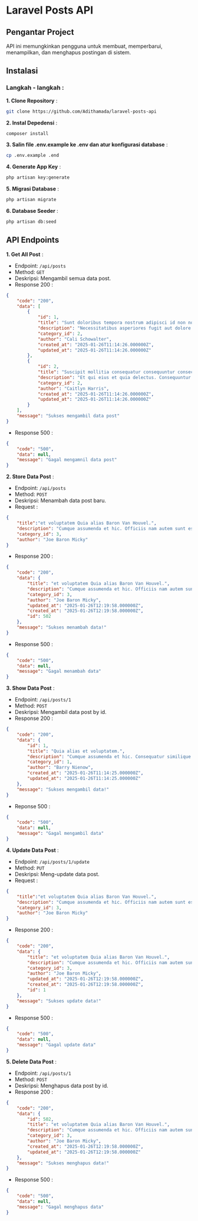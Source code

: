 # Laravel Posts API
## Pengantar Project
API ini memungkinkan pengguna untuk membuat, memperbarui, menampilkan, dan menghapus postingan di sistem.
## Instalasi
### Langkah - langkah :
**1. Clone Repository** :
```bash
git clone https://github.com/Adithamada/laravel-posts-api
```
**2. Instal Depedensi** :
```bash
composer install
```
**3. Salin file .env.example ke .env dan atur konfigurasi database** :
```bash
cp .env.example .end
```
**4. Generate App Key** :
```bash
php artisan key:generate
```
**5. Migrasi Database** :
```bash
php artisan migrate
```
**6. Database Seeder** :
```bash
php artisan db:seed
```
## API Endpoints
**1. Get All Post** :
- Endpoint: `/api/posts`
- Method: `GET`
- Deskripsi: Mengambil semua data post.
- Response 200 :
```json
{
    "code": "200",
    "data": [
        {
            "id": 1,
            "title": "Sunt doloribus tempora nostrum adipisci id non nostrum.",
            "description": "Necessitatibus asperiores fugit aut dolore aut repudiandae. Aut ipsa nostrum quam quos sunt quos corporis. Numquam beatae aut eum non vel. Est quod ullam tenetur ratione voluptates optio.",
            "category_id": 2,
            "author": "Cali Schowalter",
            "created_at": "2025-01-26T11:14:26.000000Z",
            "updated_at": "2025-01-26T11:14:26.000000Z"
        },
        {
            "id": 2,
            "title": "Suscipit mollitia consequatur consequuntur consectetur non et.",
            "description": "Et qui eius et quia delectus. Consequuntur perferendis nihil laborum veniam recusandae.",
            "category_id": 2,
            "author": "Caitlyn Harris",
            "created_at": "2025-01-26T11:14:26.000000Z",
            "updated_at": "2025-01-26T11:14:26.000000Z"
        }
    ],
    "message": "Sukses mengambil data post"
}
```
- Response 500 :
```json
{
    "code": "500",
    "data": null,
    "message": "Gagal mengamnil data post"
}
```
**2. Store Data Post** :
- Endpoint: `/api/posts`
- Method: `POST`
- Deskripsi: Menambah data post baru.
- Request :
```json
{
    "title":"et voluptatem Quia alias Baron Van Houvel.",
    "description": "Cumque assumenda et hic. Officiis nam autem sunt est consequatur et cupiditate quae. lorem dolor topan",
    "category_id": 3,
    "author": "Joe Baron Micky"
}
```
- Response 200 :
```json
{
    "code": "200",
    "data": {
        "title": "et voluptatem Quia alias Baron Van Houvel.",
        "description": "Cumque assumenda et hic. Officiis nam autem sunt est consequatur et cupiditate quae. lorem dolor topan",
        "category_id": 3,
        "author": "Joe Baron Micky",
        "updated_at": "2025-01-26T12:19:58.000000Z",
        "created_at": "2025-01-26T12:19:58.000000Z",
        "id": 502
    },
    "message": "Sukses menambah data!"
}
```
- Response 500 :
```json
{
    "code": "500",
    "data": null,
    "message": "Gagal menambah data"
}
```
**3. Show Data Post** :
- Endpoint: `/api/posts/1`
- Method: `POST`
- Deskripsi: Mengambil data post by id.
- Response 200 :
```json
{
    "code": "200",
    "data": {
        "id": 1,
        "title": "Quia alias et voluptatem.",
        "description": "Cumque assumenda et hic. Consequatur similique accusantium quae eos dolore modi voluptate. Voluptatem et voluptatem in ut cumque adipisci enim. Officiis nam autem sunt est consequatur et cupiditate quae.",
        "category_id": 1,
        "author": "Barry Nienow",
        "created_at": "2025-01-26T11:14:25.000000Z",
        "updated_at": "2025-01-26T11:14:25.000000Z"
    },
    "message": "Sukses mengambil data!"
}
```
- Reponse 500 :
```json
{
    "code": "500",
    "data": null,
    "message": "Gagal mengambil data"
}
```
**4. Update Data Post** :
- Endpoint: `/api/posts/1/update`
- Method: `PUT`
- Deskripsi: Meng-update data post.
- Request :
```json
{
    "title":"et voluptatem Quia alias Baron Van Houvel.",
    "description": "Cumque assumenda et hic. Officiis nam autem sunt est consequatur et cupiditate quae. lorem dolor topan",
    "category_id": 3,
    "author": "Joe Baron Micky"
}
```
- Response 200 :
```json
{
    "code": "200",
    "data": {
        "title": "et voluptatem Quia alias Baron Van Houvel.",
        "description": "Cumque assumenda et hic. Officiis nam autem sunt est consequatur et cupiditate quae. lorem dolor topan",
        "category_id": 3,
        "author": "Joe Baron Micky",
        "updated_at": "2025-01-26T12:19:58.000000Z",
        "created_at": "2025-01-26T12:19:58.000000Z",
        "id": 1
    },
    "message": "Sukses update data!"
}
```
- Response 500 :
```json
{
    "code": "500",
    "data": null,
    "message": "Gagal update data"
}
```
**5. Delete Data Post** :
- Endpoint: `/api/posts/1`
- Method: `POST`
- Deskripsi: Menghapus data post by id.
- Response 200 :
```json
{
    "code": "200",
    "data": {
        "id": 502,
        "title": "et voluptatem Quia alias Baron Van Houvel.",
        "description": "Cumque assumenda et hic. Officiis nam autem sunt est consequatur et cupiditate quae. lorem dolor topan",
        "category_id": 3,
        "author": "Joe Baron Micky",
        "created_at": "2025-01-26T12:19:58.000000Z",
        "updated_at": "2025-01-26T12:19:58.000000Z"
    },
    "message": "Sukses menghapus data!"
}
```
- Response 500 :
```json
{
    "code": "500",
    "data": null,
    "message": "Gagal menghapus data"
}
```
